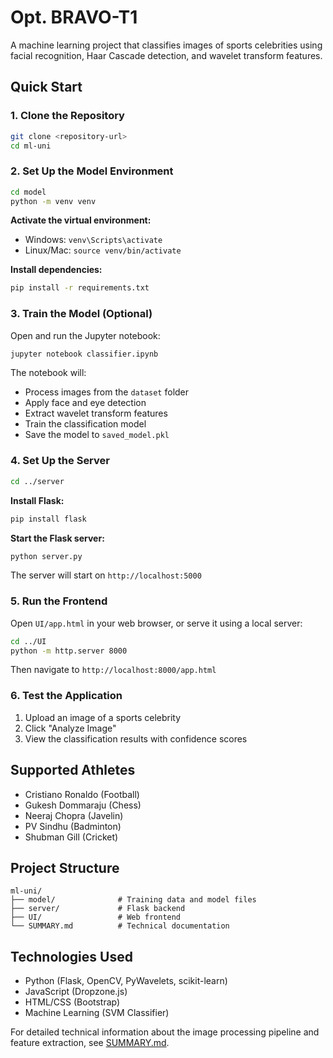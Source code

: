 # Opt. BRAVO-T1

A machine learning project that classifies images of sports celebrities using facial recognition, Haar Cascade detection, and wavelet transform features.

## Quick Start

### 1. Clone the Repository
```bash
git clone <repository-url>
cd ml-uni
```

### 2. Set Up the Model Environment
```bash
cd model
python -m venv venv
```

**Activate the virtual environment:**
- Windows: `venv\Scripts\activate`
- Linux/Mac: `source venv/bin/activate`

**Install dependencies:**
```bash
pip install -r requirements.txt
```

### 3. Train the Model (Optional)
Open and run the Jupyter notebook:
```bash
jupyter notebook classifier.ipynb
```

The notebook will:
- Process images from the `dataset` folder
- Apply face and eye detection
- Extract wavelet transform features
- Train the classification model
- Save the model to `saved_model.pkl`

### 4. Set Up the Server
```bash
cd ../server
```

**Install Flask:**
```bash
pip install flask
```

**Start the Flask server:**
```bash
python server.py
```

The server will start on `http://localhost:5000`

### 5. Run the Frontend
Open `UI/app.html` in your web browser, or serve it using a local server:

```bash
cd ../UI
python -m http.server 8000
```

Then navigate to `http://localhost:8000/app.html`

### 6. Test the Application
1. Upload an image of a sports celebrity
2. Click "Analyze Image"
3. View the classification results with confidence scores

## Supported Athletes
- Cristiano Ronaldo (Football)
- Gukesh Dommaraju (Chess)
- Neeraj Chopra (Javelin)
- PV Sindhu (Badminton)
- Shubman Gill (Cricket)

## Project Structure
```
ml-uni/
├── model/              # Training data and model files
├── server/             # Flask backend
├── UI/                 # Web frontend
└── SUMMARY.md          # Technical documentation
```

## Technologies Used
- Python (Flask, OpenCV, PyWavelets, scikit-learn)
- JavaScript (Dropzone.js)
- HTML/CSS (Bootstrap)
- Machine Learning (SVM Classifier)

For detailed technical information about the image processing pipeline and feature extraction, see [SUMMARY.md](SUMMARY.md).
